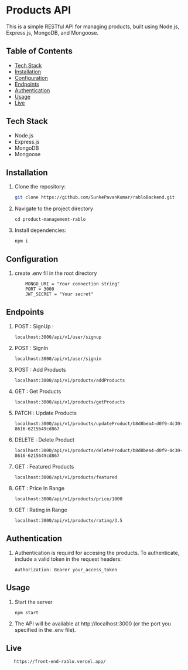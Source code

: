 # Products API

This is a simple RESTful API for managing products, built using Node.js, Express.js, MongoDB, and Mongoose.

## Table of Contents

- [Tech Stack](#tech-stack)
- [Installation](#installation)
- [Configuration](#configuration)
- [Endpoints](#endpoints)
- [Authentication](#authentication)
- [Usage](#usage)
- [Live](#live)

## Tech Stack

- Node.js
- Express.js
- MongoDB
- Mongoose

## Installation

1. Clone the repository:

   ```bash
   git clone https://github.com/SunkePavanKumar/rabloBackend.git
   ```

2. Navigate to the project directory
   ```
   cd product-management-rablo
   ```
3. Install dependencies:
   ```
   npm i
   ```

## Configuration

1. create .env fil in the root directory
   ```
       MONGO_URI = "Your connection string"
       PORT = 3000
       JWT_SECRET = "Your secret"
   ```

## Endpoints

1. POST : SignUp :
   ```
   localhost:3000/api/v1/user/signup
   ```
2. POST : SignIn
   ```
   localhost:3000/api/v1/user/signin
   ```
3. POST : Add Products

   ```
   localhost:3000/api/v1/products/addProducts
   ```

4. GET : Get Products

   ```
   localhost:3000/api/v1/products/getProducts
   ```

5. PATCH : Update Products
   ```
   localhost:3000/api/v1/products/updateProduct/b8d8bea4-d0f9-4c30-8616-6215649cd867
   ```
6. DELETE : Delete Product
   ```
   localhost:3000/api/v1/products/deleteProduct/b8d8bea4-d0f9-4c30-8616-6215649cd867
   ```
7. GET : Featured Products
   ```
   localhost:3000/api/v1/products/featured
   ```
8. GET : Price In Range
   ```
   localhost:3000/api/v1/products/price/1000
   ```
9. GET : Rating in Range
   ```
   localhost:3000/api/v1/products/rating/3.5
   ```

## Authentication

1. Authentication is requird for accesing the products. To authenticate, include a valid token in the request headers:
   ```
   Authorization: Bearer your_access_token
   ```

## Usage

1. Start the server
   ```
   npm start
   ```
2. The API will be available at http://localhost:3000 (or the port you specified in the .env file).

## Live

```
   https://front-end-rablo.vercel.app/
```
